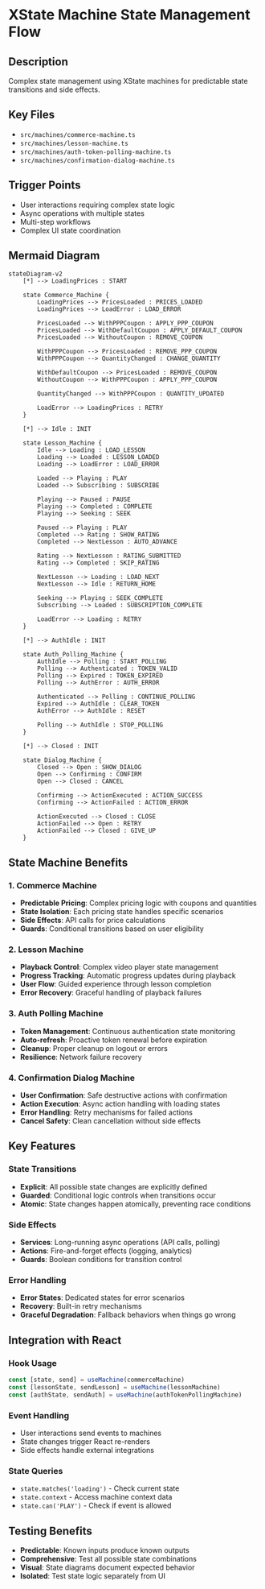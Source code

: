 # XState Machine State Management Flow

## Description

Complex state management using XState machines for predictable state transitions and side effects.

## Key Files

- `src/machines/commerce-machine.ts`
- `src/machines/lesson-machine.ts`
- `src/machines/auth-token-polling-machine.ts`
- `src/machines/confirmation-dialog-machine.ts`

## Trigger Points

- User interactions requiring complex state logic
- Async operations with multiple states
- Multi-step workflows
- Complex UI state coordination

## Mermaid Diagram

```mermaid
stateDiagram-v2
    [*] --> LoadingPrices : START

    state Commerce_Machine {
        LoadingPrices --> PricesLoaded : PRICES_LOADED
        LoadingPrices --> LoadError : LOAD_ERROR

        PricesLoaded --> WithPPPCoupon : APPLY_PPP_COUPON
        PricesLoaded --> WithDefaultCoupon : APPLY_DEFAULT_COUPON
        PricesLoaded --> WithoutCoupon : REMOVE_COUPON

        WithPPPCoupon --> PricesLoaded : REMOVE_PPP_COUPON
        WithPPPCoupon --> QuantityChanged : CHANGE_QUANTITY

        WithDefaultCoupon --> PricesLoaded : REMOVE_COUPON
        WithoutCoupon --> WithPPPCoupon : APPLY_PPP_COUPON

        QuantityChanged --> WithPPPCoupon : QUANTITY_UPDATED

        LoadError --> LoadingPrices : RETRY
    }

    [*] --> Idle : INIT

    state Lesson_Machine {
        Idle --> Loading : LOAD_LESSON
        Loading --> Loaded : LESSON_LOADED
        Loading --> LoadError : LOAD_ERROR

        Loaded --> Playing : PLAY
        Loaded --> Subscribing : SUBSCRIBE

        Playing --> Paused : PAUSE
        Playing --> Completed : COMPLETE
        Playing --> Seeking : SEEK

        Paused --> Playing : PLAY
        Completed --> Rating : SHOW_RATING
        Completed --> NextLesson : AUTO_ADVANCE

        Rating --> NextLesson : RATING_SUBMITTED
        Rating --> Completed : SKIP_RATING

        NextLesson --> Loading : LOAD_NEXT
        NextLesson --> Idle : RETURN_HOME

        Seeking --> Playing : SEEK_COMPLETE
        Subscribing --> Loaded : SUBSCRIPTION_COMPLETE

        LoadError --> Loading : RETRY
    }

    [*] --> AuthIdle : INIT

    state Auth_Polling_Machine {
        AuthIdle --> Polling : START_POLLING
        Polling --> Authenticated : TOKEN_VALID
        Polling --> Expired : TOKEN_EXPIRED
        Polling --> AuthError : AUTH_ERROR

        Authenticated --> Polling : CONTINUE_POLLING
        Expired --> AuthIdle : CLEAR_TOKEN
        AuthError --> AuthIdle : RESET

        Polling --> AuthIdle : STOP_POLLING
    }

    [*] --> Closed : INIT

    state Dialog_Machine {
        Closed --> Open : SHOW_DIALOG
        Open --> Confirming : CONFIRM
        Open --> Closed : CANCEL

        Confirming --> ActionExecuted : ACTION_SUCCESS
        Confirming --> ActionFailed : ACTION_ERROR

        ActionExecuted --> Closed : CLOSE
        ActionFailed --> Open : RETRY
        ActionFailed --> Closed : GIVE_UP
    }
```

## State Machine Benefits

### 1. Commerce Machine

- **Predictable Pricing**: Complex pricing logic with coupons and quantities
- **State Isolation**: Each pricing state handles specific scenarios
- **Side Effects**: API calls for price calculations
- **Guards**: Conditional transitions based on user eligibility

### 2. Lesson Machine

- **Playback Control**: Complex video player state management
- **Progress Tracking**: Automatic progress updates during playback
- **User Flow**: Guided experience through lesson completion
- **Error Recovery**: Graceful handling of playback failures

### 3. Auth Polling Machine

- **Token Management**: Continuous authentication state monitoring
- **Auto-refresh**: Proactive token renewal before expiration
- **Cleanup**: Proper cleanup on logout or errors
- **Resilience**: Network failure recovery

### 4. Confirmation Dialog Machine

- **User Confirmation**: Safe destructive actions with confirmation
- **Action Execution**: Async action handling with loading states
- **Error Handling**: Retry mechanisms for failed actions
- **Cancel Safety**: Clean cancellation without side effects

## Key Features

### State Transitions

- **Explicit**: All possible state changes are explicitly defined
- **Guarded**: Conditional logic controls when transitions occur
- **Atomic**: State changes happen atomically, preventing race conditions

### Side Effects

- **Services**: Long-running async operations (API calls, polling)
- **Actions**: Fire-and-forget effects (logging, analytics)
- **Guards**: Boolean conditions for transition control

### Error Handling

- **Error States**: Dedicated states for error scenarios
- **Recovery**: Built-in retry mechanisms
- **Graceful Degradation**: Fallback behaviors when things go wrong

## Integration with React

### Hook Usage

```typescript
const [state, send] = useMachine(commerceMachine)
const [lessonState, sendLesson] = useMachine(lessonMachine)
const [authState, sendAuth] = useMachine(authTokenPollingMachine)
```

### Event Handling

- User interactions send events to machines
- State changes trigger React re-renders
- Side effects handle external integrations

### State Queries

- `state.matches('loading')` - Check current state
- `state.context` - Access machine context data
- `state.can('PLAY')` - Check if event is allowed

## Testing Benefits

- **Predictable**: Known inputs produce known outputs
- **Comprehensive**: Test all possible state combinations
- **Visual**: State diagrams document expected behavior
- **Isolated**: Test state logic separately from UI
